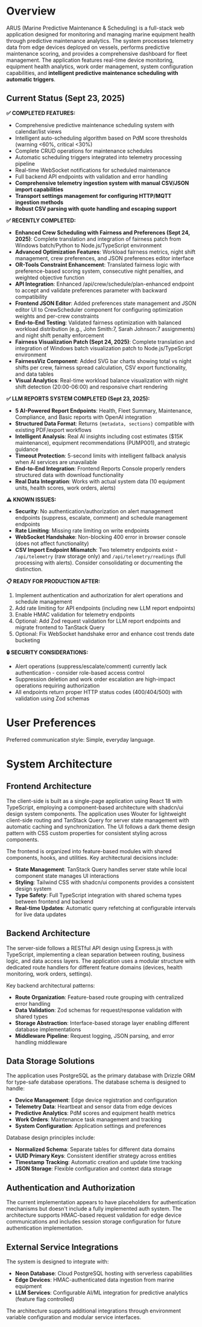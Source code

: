 # Overview

ARUS (Marine Predictive Maintenance & Scheduling) is a full-stack web application designed for monitoring and managing marine equipment health through predictive maintenance analytics. The system processes telemetry data from edge devices deployed on vessels, performs predictive maintenance scoring, and provides a comprehensive dashboard for fleet management. The application features real-time device monitoring, equipment health analytics, work order management, system configuration capabilities, and **intelligent predictive maintenance scheduling with automatic triggers**.

## Current Status (Sept 23, 2025)

**✅ COMPLETED FEATURES:**
- Comprehensive predictive maintenance scheduling system with calendar/list views
- Intelligent auto-scheduling algorithm based on PdM score thresholds (warning <60%, critical <30%)
- Complete CRUD operations for maintenance schedules
- Automatic scheduling triggers integrated into telemetry processing pipeline
- Real-time WebSocket notifications for scheduled maintenance
- Full backend API endpoints with validation and error handling
- **Comprehensive telemetry ingestion system with manual CSV/JSON import capabilities**
- **Transport settings management for configuring HTTP/MQTT ingestion methods**
- **Robust CSV parsing with quote handling and escaping support**

**✅ RECENTLY COMPLETED:**
- **Enhanced Crew Scheduling with Fairness and Preferences (Sept 24, 2025)**: Complete translation and integration of fairness patch from Windows batch/Python to Node.js/TypeScript environment
- **Advanced Optimization Features**: Workload fairness metrics, night shift management, crew preferences, and JSON preferences editor interface
- **OR-Tools Constraint Enhancement**: Translated fairness logic with preference-based scoring system, consecutive night penalties, and weighted objective function
- **API Integration**: Enhanced /api/crew/schedule/plan-enhanced endpoint to accept and validate preferences parameter with backward compatibility
- **Frontend JSON Editor**: Added preferences state management and JSON editor UI to CrewScheduler component for configuring optimization weights and per-crew constraints
- **End-to-End Testing**: Validated fairness optimization with balanced workload distribution (e.g., John Smith:7, Sarah Johnson:7 assignments) and night shift penalty enforcement
- **Fairness Visualization Patch (Sept 24, 2025)**: Complete translation and integration of Windows batch visualization patch to Node.js/TypeScript environment
- **FairnessViz Component**: Added SVG bar charts showing total vs night shifts per crew, fairness spread calculation, CSV export functionality, and data tables
- **Visual Analytics**: Real-time workload balance visualization with night shift detection (20:00-06:00) and responsive chart rendering

**✅ LLM REPORTS SYSTEM COMPLETED (Sept 23, 2025):**
- **5 AI-Powered Report Endpoints**: Health, Fleet Summary, Maintenance, Compliance, and Basic reports with OpenAI integration
- **Structured Data Format**: Returns `{metadata, sections}` compatible with existing PDF/export workflows  
- **Intelligent Analysis**: Real AI insights including cost estimates ($15K maintenance), equipment recommendations (PUMP001), and strategic guidance
- **Timeout Protection**: 5-second limits with intelligent fallback analysis when AI services are unavailable
- **End-to-End Integration**: Frontend Reports Console properly renders structured data with download functionality
- **Real Data Integration**: Works with actual system data (10 equipment units, health scores, work orders, alerts)

**⚠️ KNOWN ISSUES:**
- **Security**: No authentication/authorization on alert management endpoints (suppress, escalate, comment) and schedule management endpoints
- **Rate Limiting**: Missing rate limiting on write endpoints  
- **WebSocket Handshake**: Non-blocking 400 error in browser console (does not affect functionality)
- **CSV Import Endpoint Mismatch**: Two telemetry endpoints exist - `/api/telemetry` (raw storage only) and `/api/telemetry/readings` (full processing with alerts). Consider consolidating or documenting the distinction.

**📋 READY FOR PRODUCTION AFTER:**
1. Implement authentication and authorization for alert operations and schedule management
2. Add rate limiting for API endpoints (including new LLM report endpoints)
3. Enable HMAC validation for telemetry endpoints
4. Optional: Add Zod request validation for LLM report endpoints and migrate frontend to TanStack Query
5. Optional: Fix WebSocket handshake error and enhance cost trends date bucketing

**🔒 SECURITY CONSIDERATIONS:**
- Alert operations (suppress/escalate/comment) currently lack authentication - consider role-based access control
- Suppression deletion and work order escalation are high-impact operations requiring authorization
- All endpoints return proper HTTP status codes (400/404/500) with validation using Zod schemas

# User Preferences

Preferred communication style: Simple, everyday language.

# System Architecture

## Frontend Architecture
The client-side is built as a single-page application using React 18 with TypeScript, employing a component-based architecture with shadcn/ui design system components. The application uses Wouter for lightweight client-side routing and TanStack Query for server state management with automatic caching and synchronization. The UI follows a dark theme design pattern with CSS custom properties for consistent styling across components.

The frontend is organized into feature-based modules with shared components, hooks, and utilities. Key architectural decisions include:
- **State Management**: TanStack Query handles server state while local component state manages UI interactions
- **Styling**: Tailwind CSS with shadcn/ui components provides a consistent design system
- **Type Safety**: Full TypeScript integration with shared schema types between frontend and backend
- **Real-time Updates**: Automatic query refetching at configurable intervals for live data updates

## Backend Architecture
The server-side follows a RESTful API design using Express.js with TypeScript, implementing a clean separation between routing, business logic, and data access layers. The application uses a modular structure with dedicated route handlers for different feature domains (devices, health monitoring, work orders, settings).

Key backend architectural patterns:
- **Route Organization**: Feature-based route grouping with centralized error handling
- **Data Validation**: Zod schemas for request/response validation with shared types
- **Storage Abstraction**: Interface-based storage layer enabling different database implementations
- **Middleware Pipeline**: Request logging, JSON parsing, and error handling middleware

## Data Storage Solutions
The application uses PostgreSQL as the primary database with Drizzle ORM for type-safe database operations. The database schema is designed to handle:
- **Device Management**: Edge device registration and configuration
- **Telemetry Data**: Heartbeat and sensor data from edge devices
- **Predictive Analytics**: PdM scores and equipment health metrics
- **Work Orders**: Maintenance task management and tracking
- **System Configuration**: Application settings and preferences

Database design principles include:
- **Normalized Schema**: Separate tables for different data domains
- **UUID Primary Keys**: Consistent identifier strategy across entities
- **Timestamp Tracking**: Automatic creation and update time tracking
- **JSON Storage**: Flexible configuration and context data storage

## Authentication and Authorization
The current implementation appears to have placeholders for authentication mechanisms but doesn't include a fully implemented auth system. The architecture supports HMAC-based request validation for edge device communications and includes session storage configuration for future authentication implementation.

## External Service Integrations
The system is designed to integrate with:
- **Neon Database**: Cloud PostgreSQL hosting with serverless capabilities
- **Edge Devices**: HMAC-authenticated data ingestion from marine equipment
- **LLM Services**: Configurable AI/ML integration for predictive analytics (feature flag controlled)

The architecture supports additional integrations through environment variable configuration and modular service interfaces.
